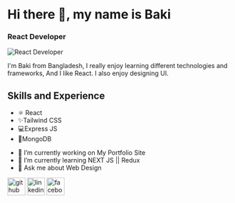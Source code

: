 # Hi there 👋, my name is Baki
### React Developer 
![React Developer ](https://i.ibb.co/rxzVV4B/Black-Technology-Linked-In-Banner-1.png)

I'm Baki from Bangladesh, I really enjoy learning different technologies and frameworks, And I like React. I also enjoy designing UI.

## Skills and Experience
* ⚛ React
* ✨Tailwind CSS
* 💻Express JS
* 🍃MongoDB


- 🔭 I’m currently working on My Portfolio Site 
- 🌱 I’m currently learning NEXT JS || Redux 
- 💬 Ask me about Web Design 


[<img src='https://cdn.jsdelivr.net/npm/simple-icons@3.0.1/icons/github.svg' alt='github' height='40'>](https://github.com/BakiAbdullah)  [<img src='https://cdn.jsdelivr.net/npm/simple-icons@3.0.1/icons/linkedin.svg' alt='linkedin' height='40'>](https://www.linkedin.com/in/AbdullahilBaki/)  [<img src='https://cdn.jsdelivr.net/npm/simple-icons@3.0.1/icons/facebook.svg' alt='facebook' height='40'>](https://www.facebook.com/BakiAbdullah)  

